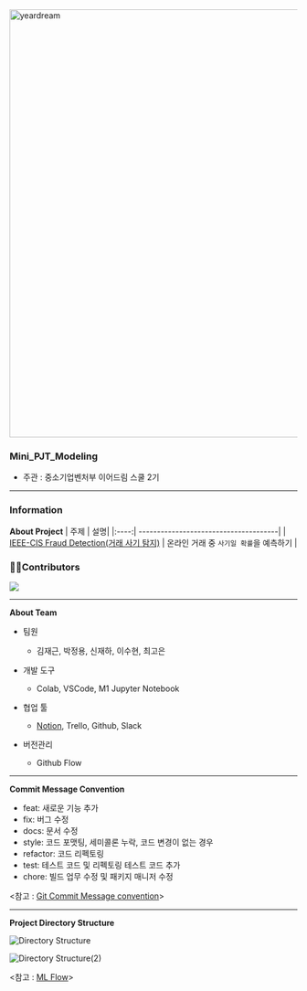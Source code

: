 <img width="749" alt="yeardream" src="https://user-images.githubusercontent.com/89567475/168994270-bd27a03b-96e8-495e-bddf-bb8770349802.png">

<h3>Mini_PJT_Modeling</h3>

- 주관 : 중소기업벤처부 이어드림 스쿨 2기

---

<h3>Information</h3>

**About Project**
| 주제 | 설명|
|:----:| --------------------------------------|
| [IEEE-CIS Fraud Detection(거래 사기 탐지)](https://www.kaggle.com/c/ieee-fraud-detection) | 온라인 거래 중 `사기일 확률`을 예측하기 |

### 🫰🏻Contributors

<a href="https://github.com/geuun/mini_pjt_modeling/graphs/contributors">
  <img src="https://contrib.rocks/image?repo=geuun/mini_pjt_modeling" />
</a>

---

**About Team**

- 팀원

  - 김재근, 박정용, 신재하, 이수현, 최고은

- 개발 도구

  - Colab, VSCode, M1 Jupyter Notebook

- 협업 툴

  - [Notion](https://geuun.notion.site/6f94c663f1b2414db2989aaa2aabd8e9), Trello, Github, Slack

- 버전관리
  - Github Flow

---

**Commit Message Convention**

- feat: 새로운 기능 추가
- fix: 버그 수정
- docs: 문서 수정
- style: 코드 포맷팅, 세미콜론 누락, 코드 변경이 없는 경우
- refactor: 코드 리펙토링
- test: 테스트 코드 및 리펙토링 테스트 코드 추가
- chore: 빌드 업무 수정 및 패키지 매니저 수정

<참고 : [Git Commit Message convention](https://geuun.github.io/git/Git-Commit-Message-Convention/)>

---

**Project Directory Structure**

![Directory Structure](https://user-images.githubusercontent.com/89567475/172049001-60a6c5a3-367f-481c-8051-559d62083904.png)

![Directory Structure(2)](https://user-images.githubusercontent.com/89567475/172049040-0416e574-dfc5-43e1-9054-9bb5674e1419.png)

<참고 : [ML Flow](https://data-newbie.tistory.com/614)>

